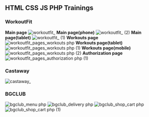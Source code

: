 ## HTML CSS JS PHP Trainings

### WorkoutFit
**Main page**
![workoutfit_](https://github.com/MalakaVoid/Sites/assets/90262550/4522039a-e2ea-449c-b5a1-826b99ff4906)
**Main page(phone)**
![workoutfit_ (2)](https://github.com/MalakaVoid/Sites/assets/90262550/afdd96ea-2e94-4970-bbe5-6df2aa018840)
**Main page(tablet)**
![workoutfit_ (1)](https://github.com/MalakaVoid/Sites/assets/90262550/fc0a6646-d80f-407d-a225-85d64c7d18fc)
**Workouts page**
![workoutfit_pages_workouts php](https://github.com/MalakaVoid/Sites/assets/90262550/3661391f-3e2c-47fb-932d-5f33fc453c7f)
**Workouts page(tablet)**
![workoutfit_pages_workouts php (1)](https://github.com/MalakaVoid/Sites/assets/90262550/04a33074-3451-42a8-b47a-cc3020c9aeba)
**Workouts page(mobile)**
![workoutfit_pages_workouts php (2)](https://github.com/MalakaVoid/Sites/assets/90262550/a2997cc4-0056-4214-8e42-2d3d199d8090)
**Authorization page**
![workoutfit_pages_authorization php (1)](https://github.com/MalakaVoid/Sites/assets/90262550/245f4910-a60a-4f94-9692-0a1a0bb86d52)

### Castaway
![castaway_](https://github.com/MalakaVoid/Sites/assets/90262550/2f3ad767-ae4b-4113-98b0-14d0cabeec73)

### BGCLUB
![bgclub_menu php](https://github.com/MalakaVoid/Sites/assets/90262550/6627a9b2-a4ec-4f28-b832-37e4ad2b4e5f)
![bgclub_delivery php](https://github.com/MalakaVoid/Sites/assets/90262550/a6248a73-bb24-44bd-923a-26f5ebb41c16)
![bgclub_shop_cart php](https://github.com/MalakaVoid/Sites/assets/90262550/8380ded7-2219-4b41-a903-1b275cd60aa8)
![bgclub_shop_cart php (1)](https://github.com/MalakaVoid/Sites/assets/90262550/6c38841a-65d0-45c7-8e59-c538f1123cad)
